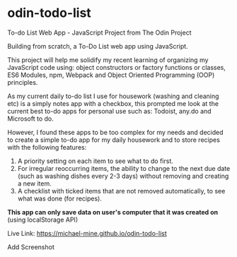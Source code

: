 # odin-todo-list
To-do List Web App - JavaScript Project from The Odin Project

Building from scratch, a To-Do List web app using JavaScript.

This project will help me solidify my recent learning of organizing my JavaScript code using: object constructors or factory functions or classes, ES6 Modules, npm, Webpack and Object Oriented Programming (OOP) principles.

As my current daily to-do list I use for housework (washing and cleaning etc) is a simply notes app with a checkbox, this prompted me look at the current best to-do apps for personal use such as: Todoist, any.do and Microsoft to do.

However, I found these apps to be too complex for my needs and decided to create a simple to-do app for my daily housework and to store recipes with the following features:

1. A priority setting on each item to see what to do first.
2. For irregular reoccurring items, the ability to change to the next due date (such as washing dishes every 2-3 days) without removing and creating a new item.
3. A checklist with ticked items that are not removed automatically, to see what was done (for recipes).

**This app can only save data on user's computer that it was created on** (using localStorage API)

Live Link: https://michael-mine.github.io/odin-todo-list

Add Screenshot